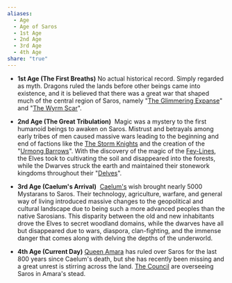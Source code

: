 ```yaml
---
aliases:
  - Age
  - Age of Saros
  - 1st Age
  - 2nd Age
  - 3rd Age
  - 4th Age
share: "true"
---
```



- **1st Age (The First Breaths)**
	No actual historical record. Simply regarded as myth. Dragons ruled the lands before other beings came into existence, and it is believed that there was a great war that shaped much of the central region of Saros, namely "[The Glimmering Expanse](../Maps%20&%20Geography/Landmarks/The%20Glimmering%20Expanse.md)" and "[The Wyrm Scar](../Maps%20&%20Geography/Landmarks/The%20Wyrm%20Scar.md)".

- **2nd Age (The Great Tribulation)**
	 Magic was a mystery to the first humanoid beings to awaken on Saros. Mistrust and betrayals among early tribes of men caused massive wars leading to the beginning and end of factions like the [The Storm Knights](./Legends/The%20Storm%20Knights.md) and the creation of the "[Urmong Barrows](../Maps%20&%20Geography/Landmarks/The%20Urmong%20Barrows.md)". With the discovery of the magic of the [Fey-Lines](./Legends/Fey-Lines.md), the Elves took to cultivating the soil and disappeared into the forests, while the Dwarves struck the earth and maintained their stonework kingdoms throughout their "[Delves](../../Delves.md)".

- **3rd Age (Caelum's Arrival)**
	 [Caelum's](./Legends/Caelum.md) wish brought nearly 5000 Mystarans to Saros. Their technology, agriculture, warfare, and general way of living introduced massive changes to the geopolitical and cultural landscape due to being such a more advanced peoples than the native Sarosians. This disparity between the old and new inhabitants drove the Elves to secret woodland domains, while the dwarves have all but disappeared due to wars, diaspora, clan-fighting, and the immense danger that comes along with delving the depths of the underworld.

- **4th Age (Current Day)**
	[Queen Amara](../Maps%20&%20Geography/Cities%20&%20Towns/Pyrris/NPCs/Queen%20Amara.md) has ruled over Saros for the last 800 years since Caelum's death, but she has recently been missing and a great unrest is stirring across the land. [The Council](../Maps%20&%20Geography/Cities%20&%20Towns/Pyrris/NPCs/The%20Queen's%20Council/The%20Queen's%20Council.md) are overseeing Saros in Amara's stead.